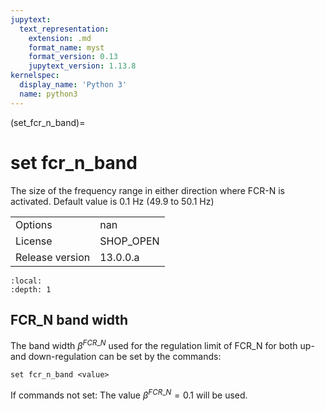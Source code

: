 ```yaml
---
jupytext:
  text_representation:
    extension: .md
    format_name: myst
    format_version: 0.13
    jupytext_version: 1.13.8
kernelspec:
  display_name: 'Python 3'
  name: python3
---
```


(set_fcr_n_band)=
# set fcr_n_band
The size of the frequency range in either direction where FCR-N is activated. Default value is 0.1 Hz (49.9 to 50.1 Hz)

|   |   |
|---|---|
|Options|nan|
|License|SHOP_OPEN|
|Release version|13.0.0.a|

```{contents}
:local:
:depth: 1
```

## FCR_N band width
The band width $β^{FCR\_N}$ used for the regulation limit of FCR_N for both up- and down-regulation can be set by the commands:
```
set fcr_n_band <value>
```

If commands not set: The value $β^{FCR\_N} = 0.1$ will be used.



